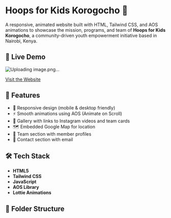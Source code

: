 # Hoops for Kids Korogocho 🏀

A responsive, animated website built with HTML, Tailwind CSS, and AOS animations to showcase the mission, programs, and team of **Hoops for Kids Korogocho**, a community-driven youth empowerment initiative based in Nairobi, Kenya.

## 🌟 Live Demo
![Uploading image.png…]()

[Visit the Website](https://your-username.github.io/hoops-for-kids-website/)

## 📌 Features

- 📱 Responsive design (mobile & desktop friendly)
- ⚡ Smooth animations using AOS (Animate on Scroll)
- 🎥 Gallery with links to Instagram videos and team cards
- 🗺️ Embedded Google Map for location
- 👥 Team section with member profiles
- 📩 Contact section with email

## 🛠️ Tech Stack

- **HTML5**
- **Tailwind CSS**
- **JavaScript**
- **AOS Library**
- **Lottie Animations**

## 📁 Folder Structure

